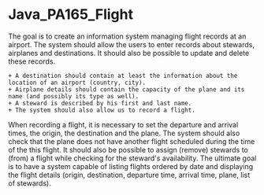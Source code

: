 Java_PA165_Flight
=================

The goal is to create an information system managing flight records at an airport.
The system should allow the users to enter records about stewards, airplanes and destinations. 
It should also be possible to update and delete these records. 

	+ A destination should contain at least the information about the location of an airport (country, city). 
	+ Airplane details should contain the capacity of the plane and its name (and possibly its type as well). 
	+ A steward is described by his first and last name. 
	+ The system should also allow us to record a flight. 
	
When recording a flight, it is necessary to set the departure and arrival times, the origin, the destination and the plane. 
The system should also check that the plane does not have another flight scheduled during the time of the this flight. 
It should also be possible to assign (remove) stewards to (from) a flight while checking for the steward's availability. 
The ultimate goal is to have a system capable of listing flights ordered by date and displaying the flight details (origin, destination, departure time, arrival time, plane, list of stewards).
